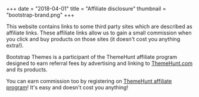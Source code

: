 +++
date = "2018-04-01"
title = "Affiliate disclosure"
thumbnail = "bootstrap-brand.png"
+++

This website contains links to some third party sites which are described as affiliate links. These affiliate links allow us to gain a small commission when you click and buy products on those sites (it doesn't cost you anything extra!).

Bootstrap Themes is a participant of the ThemeHunt affiliate program designed to earn referral fees by advertising and linking to [ThemeHunt.com](https://themehunt.com/?ref=rustheme) and its products.

You can earn commission too by registering on [ThemeHunt affiliate program](https://themehunt.com/?ref=rustheme)! It's easy and doesn't cost you anything!
